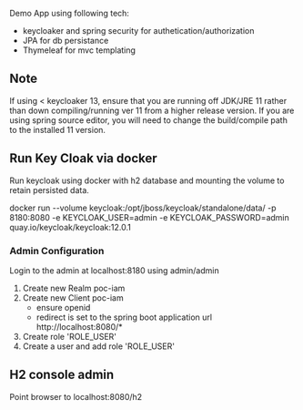 

Demo App using following tech:
- keycloaker and spring security for authetication/authorization
- JPA for db persistance
- Thymeleaf for mvc templating 


## Note
If using < keycloaker 13, ensure that you are running off  JDK/JRE 11 rather than down compiling/running ver 11 from a higher release version. If you are using spring source editor, you will need to change the build/compile path to the installed 11 version.


## Run Key Cloak via docker

Run keycloak using docker with h2 database and mounting the volume to retain persisted data.

docker run --volume keycloak:/opt/jboss/keycloak/standalone/data/ -p 8180:8080 -e KEYCLOAK_USER=admin -e KEYCLOAK_PASSWORD=admin quay.io/keycloak/keycloak:12.0.1


### Admin Configuration

Login to the admin at localhost:8180 using admin/admin

1. Create new Realm poc-iam
2. Create new Client poc-iam
	- ensure openid
	- redirect is set to the spring boot application url http://localhost:8080/*
3. Create role 'ROLE_USER'
4. Create a user and add role 'ROLE_USER'


## H2 console admin
Point browser to localhost:8080/h2




